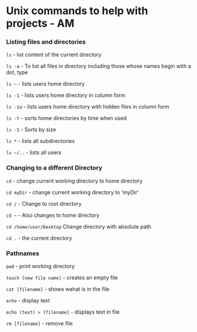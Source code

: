 # Unix commands to help with projects - AM
### Listing files and directories
`ls` - list content of the current directory

`ls -a` - To list all files in directory including those whose names begin with a dot, type

`ls ~` - lists users home directory

`ls -1` - lists users home directory in column form

`ls -1a` - lists users home directory with hidden files in column form

`ls -t` - sorts home directories by time when used

`ls -S` - Sorts by size 

`ls *` - lists all subdirectories

`ls ~/..` - lists all users

### Changing to a different Directory
`cd` - change current working directory to home directory

`cd myDir` - change current working directory to 'myDir'

`cd /` - Change to root directory

`cd ~` - Also changes to home directory

`cd /home/user/Desktop` Change directory with absolute path

`cd .` - the current directory

### Pathnames
`pwd` - print working directory

`touch [new file name]` - creates an empty file

`cat [filename]` - shows wahat is in the file

`echo` - display text

`echo (text) > [filename]` - displays text in file

`rm [filename]` - remove file

